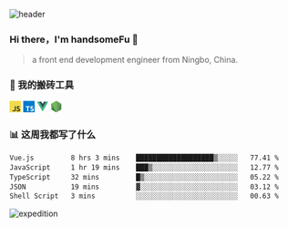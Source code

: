 ![header](https://raw.githubusercontent.com/fzq1998/fzq1998/master/header.png)

### Hi there，I'm handsomeFu 👋

> a front end development engineer from Ningbo, China.

### 🔧 我的搬砖工具
<code><img height="20" src="https://raw.githubusercontent.com/github/explore/80688e429a7d4ef2fca1e82350fe8e3517d3494d/topics/javascript/javascript.png" alt="javascript"></code>
<code><img height="20" src="https://raw.githubusercontent.com/github/explore/80688e429a7d4ef2fca1e82350fe8e3517d3494d/topics/typescript/typescript.png" alt="typescript"></code>
<code><img height="20" src="https://raw.githubusercontent.com/github/explore/80688e429a7d4ef2fca1e82350fe8e3517d3494d/topics/vue/vue.png" alt="vue"></code>
<code><img height="20" src="https://raw.githubusercontent.com/github/explore/80688e429a7d4ef2fca1e82350fe8e3517d3494d/topics/nodejs/nodejs.png" alt="nodejs"></code>



### 📊 这周我都写了什么
<!--START_SECTION:waka-->

```txt
Vue.js         8 hrs 3 mins    ███████████████████▒░░░░░   77.41 %
JavaScript     1 hr 19 mins    ███▒░░░░░░░░░░░░░░░░░░░░░   12.77 %
TypeScript     32 mins         █▒░░░░░░░░░░░░░░░░░░░░░░░   05.22 %
JSON           19 mins         ▓░░░░░░░░░░░░░░░░░░░░░░░░   03.12 %
Shell Script   3 mins          ░░░░░░░░░░░░░░░░░░░░░░░░░   00.63 %
```

<!--END_SECTION:waka-->


![expedition](https://raw.githubusercontent.com/fzq1998/fzq1998/master/expedition.gif)

